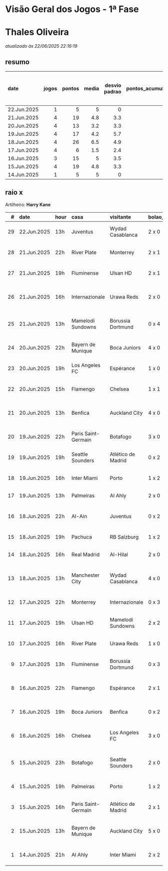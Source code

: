 # Visão Geral dos Jogos - 1ª Fase

# Thales Oliveira

_atualizado às 22/06/2025 22:16:19_

## resumo

| date        |   jogos |   pontos |   media |   desvio padrao |   pontos_acumulados |   1-Placar exato |   2-Vencedor + gols de um time |   3-Vencedor correto |   4-Gols de um time |   5-Nenhum acerto |
|:------------|--------:|---------:|--------:|----------------:|--------------------:|-----------------:|-------------------------------:|---------------------:|--------------------:|------------------:|
| 22.Jun.2025 |       1 |        5 |     5   |             0   |                 125 |                0 |                              0 |                    1 |                   0 |                 0 |
| 21.Jun.2025 |       4 |       19 |     4.8 |             3.3 |                 120 |                0 |                              2 |                    1 |                   0 |                 1 |
| 20.Jun.2025 |       4 |       13 |     3.2 |             3.3 |                 101 |                0 |                              1 |                    1 |                   1 |                 1 |
| 19.Jun.2025 |       4 |       17 |     4.2 |             5.7 |                  88 |                1 |                              0 |                    1 |                   0 |                 2 |
| 18.Jun.2025 |       4 |       26 |     6.5 |             4.9 |                  71 |                1 |                              2 |                    0 |                   0 |                 1 |
| 17.Jun.2025 |       4 |        6 |     1.5 |             2.4 |                  45 |                0 |                              0 |                    1 |                   1 |                 2 |
| 16.Jun.2025 |       3 |       15 |     5   |             3.5 |                  39 |                0 |                              2 |                    0 |                   1 |                 0 |
| 15.Jun.2025 |       4 |       19 |     4.8 |             3.3 |                  24 |                0 |                              2 |                    1 |                   0 |                 1 |
| 14.Jun.2025 |       1 |        5 |     5   |             0   |                   5 |                0 |                              0 |                    1 |                   0 |                 0 |

## raio x

Artilheiro: **Harry Kane**

|   # | date        | hour   | casa                | visitante          | bolao_placar   | bolao_time          | real_placar   | real_time           |   pontos | criterio                     |   pontos_acumulados |
|----:|:------------|:-------|:--------------------|:-------------------|:---------------|:--------------------|:--------------|:--------------------|---------:|:-----------------------------|--------------------:|
|  29 | 22.Jun.2025 | 13h    | Juventus            | Wydad Casablanca   | 2 x 0          | Juventus            | 4 x 1         | Juventus            |        5 | 3-Vencedor correto           |                 125 |
|  28 | 21.Jun.2025 | 22h    | River Plate         | Monterrey          | 2 x 1          | River Plate         | 0 x 0         | empate              |        0 | 5-Nenhum acerto              |                 120 |
|  27 | 21.Jun.2025 | 19h    | Fluminense          | Ulsan HD           | 2 x 1          | Fluminense          | 4 x 2         | Fluminense          |        5 | 3-Vencedor correto           |                 120 |
|  26 | 21.Jun.2025 | 16h    | Internazionale      | Urawa Reds         | 2 x 0          | Internazionale      | 2 x 1         | Internazionale      |        7 | 2-Vencedor + gols de um time |                 115 |
|  25 | 21.Jun.2025 | 13h    | Mamelodi Sundowns   | Borussia Dortmund  | 0 x 4          | Borussia Dortmund   | 3 x 4         | Borussia Dortmund   |        7 | 2-Vencedor + gols de um time |                 108 |
|  24 | 20.Jun.2025 | 22h    | Bayern de Munique   | Boca Juniors       | 4 x 0          | Bayern de Munique   | 2 x 1         | Bayern de Munique   |        5 | 3-Vencedor correto           |                 101 |
|  23 | 20.Jun.2025 | 19h    | Los Angeles FC      | Espérance          | 1 x 0          | Los Angeles FC      | 0 x 1         | Espérance           |        0 | 5-Nenhum acerto              |                  96 |
|  22 | 20.Jun.2025 | 15h    | Flamengo            | Chelsea            | 1 x 1          | empate              | 3 x 1         | Flamengo            |        1 | 4-Gols de um time            |                  96 |
|  21 | 20.Jun.2025 | 13h    | Benfica             | Auckland City      | 4 x 0          | Benfica             | 6 x 0         | Benfica             |        7 | 2-Vencedor + gols de um time |                  95 |
|  20 | 19.Jun.2025 | 22h    | Paris Saint-Germain | Botafogo           | 3 x 0          | Paris Saint-Germain | 0 x 1         | Botafogo            |        0 | 5-Nenhum acerto              |                  88 |
|  19 | 19.Jun.2025 | 19h    | Seattle Sounders    | Atlético de Madrid | 0 x 2          | Atlético de Madrid  | 1 x 3         | Atlético de Madrid  |        5 | 3-Vencedor correto           |                  88 |
|  18 | 19.Jun.2025 | 16h    | Inter Miami         | Porto              | 1 x 2          | Porto               | 2 x 1         | Inter Miami         |        0 | 5-Nenhum acerto              |                  83 |
|  17 | 19.Jun.2025 | 13h    | Palmeiras           | Al Ahly            | 2 x 0          | Palmeiras           | 2 x 0         | Palmeiras           |       12 | 1-Placar exato               |                  83 |
|  16 | 18.Jun.2025 | 22h    | Al-Ain              | Juventus           | 0 x 2          | Juventus            | 0 x 5         | Juventus            |        7 | 2-Vencedor + gols de um time |                  71 |
|  15 | 18.Jun.2025 | 19h    | Pachuca             | RB Salzburg        | 1 x 2          | RB Salzburg         | 1 x 2         | RB Salzburg         |       12 | 1-Placar exato               |                  64 |
|  14 | 18.Jun.2025 | 16h    | Real Madrid         | Al-Hilal           | 2 x 0          | Real Madrid         | 1 x 1         | empate              |        0 | 5-Nenhum acerto              |                  52 |
|  13 | 18.Jun.2025 | 13h    | Manchester City     | Wydad Casablanca   | 4 x 0          | Manchester City     | 2 x 0         | Manchester City     |        7 | 2-Vencedor + gols de um time |                  52 |
|  12 | 17.Jun.2025 | 22h    | Monterrey           | Internazionale     | 0 x 3          | Internazionale      | 1 x 1         | empate              |        0 | 5-Nenhum acerto              |                  45 |
|  11 | 17.Jun.2025 | 19h    | Ulsan HD            | Mamelodi Sundowns  | 2 x 2          | empate              | 0 x 1         | Mamelodi Sundowns   |        0 | 5-Nenhum acerto              |                  45 |
|  10 | 17.Jun.2025 | 16h    | River Plate         | Urawa Reds         | 1 x 0          | River Plate         | 3 x 1         | River Plate         |        5 | 3-Vencedor correto           |                  45 |
|   9 | 17.Jun.2025 | 13h    | Fluminense          | Borussia Dortmund  | 0 x 3          | Borussia Dortmund   | 0 x 0         | empate              |        1 | 4-Gols de um time            |                  40 |
|   8 | 16.Jun.2025 | 22h    | Flamengo            | Espérance          | 2 x 1          | Flamengo            | 2 x 0         | Flamengo            |        7 | 2-Vencedor + gols de um time |                  39 |
|   7 | 16.Jun.2025 | 19h    | Boca Juniors        | Benfica            | 0 x 2          | Benfica             | 2 x 2         | empate              |        1 | 4-Gols de um time            |                  32 |
|   6 | 16.Jun.2025 | 16h    | Chelsea             | Los Angeles FC     | 3 x 0          | Chelsea             | 2 x 0         | Chelsea             |        7 | 2-Vencedor + gols de um time |                  31 |
|   5 | 15.Jun.2025 | 23h    | Botafogo            | Seattle Sounders   | 2 x 0          | Botafogo            | 2 x 1         | Botafogo            |        7 | 2-Vencedor + gols de um time |                  24 |
|   4 | 15.Jun.2025 | 19h    | Palmeiras           | Porto              | 1 x 2          | Porto               | 0 x 0         | empate              |        0 | 5-Nenhum acerto              |                  17 |
|   3 | 15.Jun.2025 | 16h    | Paris Saint-Germain | Atlético de Madrid | 2 x 1          | Paris Saint-Germain | 4 x 0         | Paris Saint-Germain |        5 | 3-Vencedor correto           |                  17 |
|   2 | 15.Jun.2025 | 13h    | Bayern de Munique   | Auckland City      | 5 x 0          | Bayern de Munique   | 10 x 0        | Bayern de Munique   |        7 | 2-Vencedor + gols de um time |                  12 |
|   1 | 14.Jun.2025 | 21h    | Al Ahly             | Inter Miami        | 2 x 2          | empate              | 0 x 0         | empate              |        5 | 3-Vencedor correto           |                   5 |
